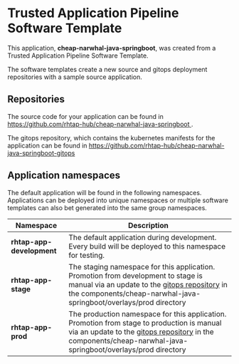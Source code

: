 # Trusted Application Pipeline Software Template

This application, **cheap-narwhal-java-springboot**, was created from a Trusted Application Pipeline Software Template.

The software templates create a new source and gitops deployment repositories with a sample source application. 

## Repositories

The source code for your application can be found in [https://github.com/rhtap-hub/cheap-narwhal-java-springboot ](https://github.com/rhtap-hub/cheap-narwhal-java-springboot ).
 
The gitops repository, which contains the kubernetes manifests for the application can be found in 
[https://github.com/rhtap-hub/cheap-narwhal-java-springboot-gitops ](https://github.com/rhtap-hub/cheap-narwhal-java-springboot-gitops ) 

## Application namespaces 

The default application will be found in the following namespaces. Applications can be deployed into unique namespaces or multiple software templates can also bet generated into the same group namespaces.  

|  Namespace   |  Description   |  
| -------- | -------- |   
| **rhtap-app-development** | The default application during development. Every build will be deployed to this namespace for testing. | 
| **rhtap-app-stage** | The staging namespace for this application. Promotion from development to stage is manual via an update to the [gitops repository](https://github.com/rhtap-hub/cheap-narwhal-java-springboot-gitops ) in the components/cheap-narwhal-java-springboot/overlays/prod directory |  
| **rhtap-app-prod** | The production namespace for this application. Promotion from stage to production is manual via an update to the [gitops repository](https://github.com/rhtap-hub/cheap-narwhal-java-springboot-gitops ) in the components/cheap-narwhal-java-springboot/overlays/prod directory | 